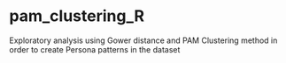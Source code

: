 # pam_clustering_R
Exploratory analysis using Gower distance and PAM Clustering method in order to create Persona patterns in the dataset
